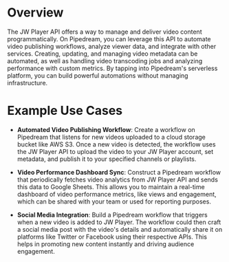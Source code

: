 # Overview

The JW Player API offers a way to manage and deliver video content programmatically. On Pipedream, you can leverage this API to automate video publishing workflows, analyze viewer data, and integrate with other services. Creating, updating, and managing video metadata can be automated, as well as handling video transcoding jobs and analyzing performance with custom metrics. By tapping into Pipedream's serverless platform, you can build powerful automations without managing infrastructure.

# Example Use Cases

- **Automated Video Publishing Workflow**: Create a workflow on Pipedream that listens for new videos uploaded to a cloud storage bucket like AWS S3. Once a new video is detected, the workflow uses the JW Player API to upload the video to your JW Player account, set metadata, and publish it to your specified channels or playlists.

- **Video Performance Dashboard Sync**: Construct a Pipedream workflow that periodically fetches video analytics from JW Player API and sends this data to Google Sheets. This allows you to maintain a real-time dashboard of video performance metrics, like views and engagement, which can be shared with your team or used for reporting purposes.

- **Social Media Integration**: Build a Pipedream workflow that triggers when a new video is added to JW Player. The workflow could then craft a social media post with the video's details and automatically share it on platforms like Twitter or Facebook using their respective APIs. This helps in promoting new content instantly and driving audience engagement.

